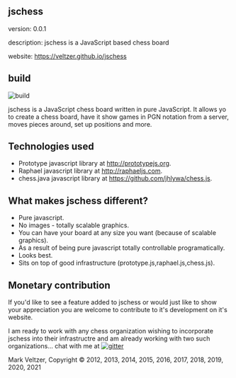 ## jschess

version: 0.0.1

description: jschess is a JavaScript based chess board

website: https://veltzer.github.io/jschess

## build

![build](https://github.com/veltzer/jschess/workflows/build/badge.svg)

jschess is a JavaScript chess board written in pure JavaScript.
It allows yo to create a chess board, have it show games in PGN
notation from a server, moves pieces around, set up positions
and more.

Technologies used
-----------------
* Prototype javascript library at http://prototypejs.org.
* Raphael javascript library at http://raphaeljs.com.
* chess.java javascript library at https://github.com/jhlywa/chess.js.

What makes jschess different?
-----------------------------
* Pure javascript.
* No images - totally scalable graphics.
* You can have your board at any size you want (because of scalable graphics).
* As a result of being pure javascript totally controllable programatically.
* Looks best.
* Sits on top of good infrastructure (prototype.js,raphael.js,chess.js).

Monetary contribution
---------------------
If you'd like to see a feature added to jschess or would just like to show
your appreciation you are welcome to contribute to it's development on it's website.

I am ready to work with any chess organization wishing to incorporate jschess
into their infrastructre and am already working with two such organizations...
chat with me at [![gitter](https://badges.gitter.im/Join%20Chat.svg)](https://gitter.im/veltzer/mark.veltzer)

Mark Veltzer, Copyright © 2012, 2013, 2014, 2015, 2016, 2017, 2018, 2019, 2020, 2021
